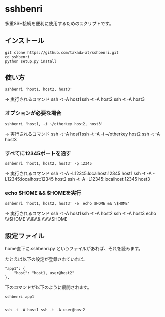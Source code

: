 sshbenri
========

多重SSH接続を便利に使用するためのスクリプトです。

## インストール
    git clone https://github.com/takada-at/sshbenri.git
    cd sshbenri
    python setup.py install

## 使い方

    sshbenri 'host1, host2, host3'

→ 実行されるコマンド
    ssh -t -A host1 ssh -t -A host2 ssh -t -A host3

### オプションが必要な場合

    sshbenri 'host1, -i ~/otherkey host2, host3'

→ 実行されるコマンド
    ssh -t -A host1 ssh -t -A -i \~/otherkey host2 ssh -t -A host3

### すべてに12345ポートを通す

    sshbenri 'host1, host2, host3' -p 12345

→ 実行されるコマンド
    ssh -t -A -L12345:localhost:12345 host1 ssh -t -A -L12345:localhost:12345 host2 ssh -t -A -L12345:localhost:12345 host3

### echo $HOME && \$HOMEを実行

    sshbenri 'host1, host2, host3' -e 'echo $HOME && \$HOME'

→ 実行されるコマンド
    ssh -t -A host1 ssh -t -A host2 ssh -t -A host3 echo \\\\\\\$HOME \\\\\\\&\\\\\\\& \\\\\\\\\\\\\\\$HOME

## 設定ファイル
home直下に.sshbenri.py というファイルがあれば、それを読みます。

たとえば以下の設定が登録されていれば、

    "app1": {
        "host": "host1, user@host2"
    },

下のコマンドが以下のように展開されます。

    sshbenri app1


    ssh -t -A host1 ssh -t -A user@host2
